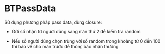 # BTPassData
Sử dụng phương pháp pass data, dùng closure:

- Gửi số nhận từ người dùng sang màn thứ 2 để kiểm tra random

- Nếu số người dùng chọn trùng với số random trong khoảng từ 0 đến 100 thì báo về cho màn trước để thông báo nhận thưởng
